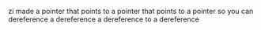 zi made a pointer that points to a pointer that points to a pointer so you can dereference a dereference a dereference to a dereference
